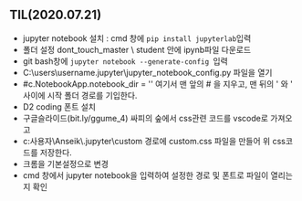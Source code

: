 ## TIL(2020.07.21)

-  jupyter notebook 설치 : cmd 창에 `pip install jupyterlab`입력
- 폴더 설정 dont_touch_master \ student 안에 ipynb파일 다운로드
- git bash창에  `jupyter notebook --generate-config `입력
- C:\users\username\.jupyter\jupyter_notebook_config.py 파일을 열기
- \#c.NotebookApp.notebook_dir = '' 여기서 맨 앞의 # 을 지우고, 맨 뒤의 ' 와 ' 사이에 시작 폴더 경로를 기입한다.
- D2 coding 폰트 설치
- 구글슬라이드(bit.ly/ggume_4) 싸피의 숲에서 css관련 코드를 vscode로 가져오고
- c:사용자\Anseik\\.jupyter\custom 경로에 custom.css 파일을 만들어 위 css코드를 저장한다.
- 크롬을 기본설정으로 변경
- cmd 창에서 jupyter notebook을 입력하여 설정한 경로 및 폰트로 파일이 열리는지 확인

